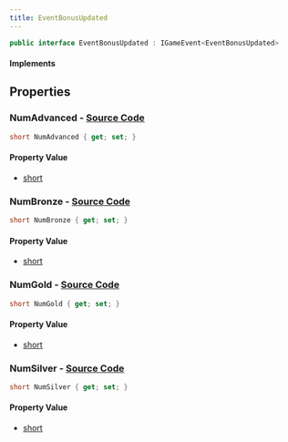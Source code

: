 ```yaml
---
title: EventBonusUpdated
---
```


```csharp
public interface EventBonusUpdated : IGameEvent<EventBonusUpdated>
```

#### Implements

## Properties

### **NumAdvanced** - [Source Code](https://github.com/swiftly-solution/swiftlys2/blob/main/managed/src/SwiftlyS2.Generated/GameEvents/Interfaces/EventBonusUpdated.cs#L21)

```csharp
short NumAdvanced { get; set; }
```

#### Property Value

- [short](https://learn.microsoft.com/dotnet/api/system.int16)

### **NumBronze** - [Source Code](https://github.com/swiftly-solution/swiftlys2/blob/main/managed/src/SwiftlyS2.Generated/GameEvents/Interfaces/EventBonusUpdated.cs#L26)

```csharp
short NumBronze { get; set; }
```

#### Property Value

- [short](https://learn.microsoft.com/dotnet/api/system.int16)

### **NumGold** - [Source Code](https://github.com/swiftly-solution/swiftlys2/blob/main/managed/src/SwiftlyS2.Generated/GameEvents/Interfaces/EventBonusUpdated.cs#L36)

```csharp
short NumGold { get; set; }
```

#### Property Value

- [short](https://learn.microsoft.com/dotnet/api/system.int16)

### **NumSilver** - [Source Code](https://github.com/swiftly-solution/swiftlys2/blob/main/managed/src/SwiftlyS2.Generated/GameEvents/Interfaces/EventBonusUpdated.cs#L31)

```csharp
short NumSilver { get; set; }
```

#### Property Value

- [short](https://learn.microsoft.com/dotnet/api/system.int16)

